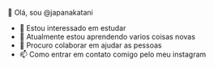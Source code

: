 👋 Olá, sou @japanakatani
- 👀 Estou interessado em  estudar 
- 🌱 Atualmente estou aprendendo varios coisas novas
- 💞️ Procuro colaborar em ajudar as pessoas 
- 📫 Como entrar em contato comigo  pelo meu instagram 

<!---
japanakatani/japanakatani é um repositório ✨ especial ✨ porque seu `README.md` (este arquivo) aparece em seu perfil do GitHub.
Você pode clicar no link Visualizar para ver suas alterações.
--->
